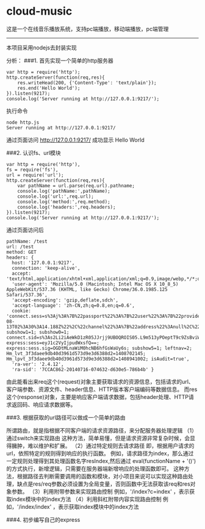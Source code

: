 cloud-music
===========

这是一个在线音乐播放系统，支持pc端播放，移动端播放，pc端管理


---------
本项目采用nodejs去封装实现

分析：
###1. 首先实现一个简单的http服务器

    var http = require('http');
	http.createServer(function(req,res){
		res.writeHead(200, {'Content-Type': 'text/plain'});
		res.end('Hello World');	
	}).listen(9217);
	console.log('Server running at http://127.0.0.1:9217/');

执行命令

	node http.js
	Server running at http://127.0.0.1:9217/

通过页面访问 http://127.0.0.1:9217/  成功显示 Hello World

###2. 认识fs、url模块

	var http = require('http'),
	fs = require('fs'),
	url = require('url');
	http.createServer(function(req,res){
		var pathName = url.parse(req.url).pathname;
		console.log('pathName:',pathName);
		console.log('url:',req.url);
		console.log('method:',req.method);
		console.log('headers:',req.headers);
	}).listen(9217);
	console.log('Server running at http://127.0.0.1:9217/');

通过页面访问后

	pathName: /test
	url: /test
	method: GET
	headers: { 
	  host: '127.0.0.1:9217',
	  connection: 'keep-alive',
	  accept: 'text/html,application/xhtml+xml,application/xml;q=0.9,image/webp,*/*;q=0.8',
	  'user-agent': 'Mozilla/5.0 (Macintosh; Intel Mac OS X 10_8_5) AppleWebKit/537.36 (KHTML, like Gecko) Chrome/36.0.1985.125 Safari/537.36',
	  'accept-encoding': 'gzip,deflate,sdch',
	  'accept-language': 'zh-CN,zh;q=0.8,en;q=0.6',
	  cookie: 'connect.sess=s%3Aj%3A%7B%22passport%22%3A%7B%22user%22%3A%7B%22provider%22%3A%22yunoauth2%22%2C%22openID%22%3A%22b9c4fcee61876f38e91c088ffe42cef0%22%2C%22name%22%3A%22qd%40lewifi.com%22%2C%22email%22%3A%22qd%40lewifi.com%22%7D%7D%2C%22flash%22%3A%7B%7D%2C%22user%22%3A%7B%22_id%22%3A%22b9c4fcee61876f38e91c088ffe42cef0%22%2C%22number%22%3A%22300000002%22%2C%22nickName%22%3A%22qd%40lewifi.com%22%2C%22email%22%3A%22qd%40lewifi.com%22%2C%22password%22%3A%228878743bef28601a47b8ff5ffc6a2790%22%2C%22mobile%22%3A%22%22%2C%22role%22%3A%22channel%22%2C%22status%22%3A%22verified%22%2C%22emailStatus%22%3A%221%22%2C%22contact%22%3A%22%22%2C%22created%22%3Anull%2C%22updated%22%3A%222014-08-13T02%3A30%3A14.188Z%22%2C%22channel%22%3A%7B%22address%22%3Anull%2C%22area%22%3A%22%E5%8C%97%E4%BA%AC%22%2C%22contact%22%3A%221234567%22%2C%22company%22%3A%22%E5%85%89%E9%9F%B3%E7%9B%9B%E4%B8%96%22%2C%22industry%22%3A%5B%22%E9%A4%90%E9%A5%AE%22%5D%2C%22verifyImg%22%3Anull%2C%22conferProfession%22%3A%5B%22%E7%BD%91%E5%90%A7%22%5D%2C%22conferArea%22%3A%22%E5%8C%97%E4%BA%AC%2C%E4%B8%9C%E5%9F%8E%22%2C%22depositStatus%22%3Anull%2C%22depositMoney%22%3A800000%2C%22depositAdjustMoney%22%3Anull%2C%22depositAdjustType%22%3Anull%2C%22depositAdjustStatus%22%3Anull%2C%22depositAdjustTime%22%3Anull%7D%2C%22competition%22%3A%221%22%2C%22audit%22%3A%221%22%2C%22depositMoney%22%3A20000%2C%22userID%22%3A%22b9c4fcee61876f38e91c088ffe42cef0%22%7D%7D.oq3jVxfJNlCUt9XZ2hBsJjCMoWC%2FHQQYY7V0yhc0QP8; subshow1=1; subshow0=1; connect.sid=s%3As2Li2iAeWkD1zR05JJrjj9UBOQROIS05.L9m513yPOeptT9c9ZsBviW5SmwviXsGc%2ByWguZeYkwE; express:sess=eyJ1c2VyIjpudWxsfQ==; express:sess.sig=OGDtMLnaWiM0hcNB6hfGsWaUy6s; subshow5=1; leftnav=2; Hm_lvt_3f3daee9db40d3961d573d9e3d6388d2=1408702145; Hm_lpvt_3f3daee9db40d3961d573d9e3d6388d2=1408941002; isAudit=true',
	  'ra-ver': '2.4.12',
	  'ra-sid': '7CCAC862-20140716-074632-d630e5-786b4b' }

由此能看出来req这个(request)对象主要获取请求的资源信息，包括请求的url、客户端参数、资源文件、header信息、HTTP版本客户端编码等数据信息。
而res这个(response)对象，主要是响应客户端请求数据，包括header处理、HTTP请求返回码、响应请求数据等。

###3. 根据获取的url路径可以做成一个简单的路由

所谓路由，就是指根据不同客户端的请求资源路径，来分配服务器处理逻辑
（1）通过switch来实现路由
	这种方法，简单易懂，但是请求资源非常复杂时候，会显得臃肿，难以维护和扩展。
（2）通过特定规则去请求路径
	即，根据用户请求的url，依照特定的规则得到响应的执行函数。
	例如，请求路径为index，那么通过一定规则处理得到其处理函数名字resIndex,然后通过 eval(functionName + '()') 的方式执行，新增逻辑，只需要在服务器端新增响应的处理函数即可。
	这种方法，根据路径去判断需要调用的函数和模块，对小项目来说可以实现这种路由处理，缺点是res/req参数必须设置为全局变量，否则函数中无法获取该req和res对象参数。
（3）利用附带参数来实现路由控制
	例如，'/index?c=index' ，表示获取index模块中的index方法
（4）利用斜杠附带内容实现路由控制
	例如，'/index/index' ，表示获取index模块中的index方法

###4. 初步编写自己的express
